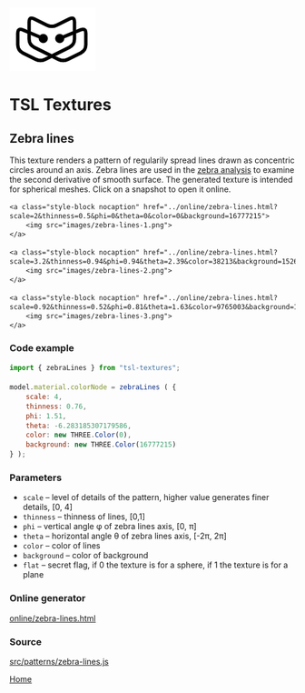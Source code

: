 <img class="logo" src="../assets/logo/logo.png">


# TSL Textures


## Zebra lines

This texture renders a pattern of regularily spread lines
drawn as concentric circles around an axis. Zebra lines
 are used in the [zebra analysis](https://en.wikipedia.org/wiki/Zebra_analysis)
to examine the second derivative of smooth surface. The
generated texture is intended for spherical meshes. Click
on a snapshot to open it online.

<p class="gallery">

	<a class="style-block nocaption" href="../online/zebra-lines.html?scale=2&thinness=0.5&phi=0&theta=0&color=0&background=16777215">
		<img src="images/zebra-lines-1.png">
	</a>

	<a class="style-block nocaption" href="../online/zebra-lines.html?scale=3.2&thinness=0.94&phi=0.94&theta=2.39&color=38213&background=15266795">
		<img src="images/zebra-lines-2.png">
	</a>

	<a class="style-block nocaption" href="../online/zebra-lines.html?scale=0.92&thinness=0.52&phi=0.81&theta=1.63&color=9765003&background=16764662">
		<img src="images/zebra-lines-3.png">
	</a>

</p>


### Code example

```js
import { zebraLines } from "tsl-textures";

model.material.colorNode = zebraLines ( {
	scale: 4,
	thinness: 0.76,
	phi: 1.51,
	theta: -6.283185307179586,
	color: new THREE.Color(0),
	background: new THREE.Color(16777215)
} );
```


### Parameters

* `scale` &ndash; level of details of the pattern, higher value generates finer details, [0, 4]
* `thinness` &ndash; thinness of lines, [0,1]
* `phi` &ndash; vertical angle &phi; of zebra lines axis, [0, &pi;]
* `theta` &ndash; horizontal angle &theta; of zebra lines axis, [-2&pi;, 2&pi;]
* `color` &ndash; color of lines
* `background` &ndash; color of background
* `flat` &ndash; secret flag, if 0 the texture is for a sphere, if 1 the texture is for a plane


### Online generator

[online/zebra-lines.html](../online/zebra-lines.html)


### Source

[src/patterns/zebra-lines.js](https://github.com/boytchev/tsl-textures/blob/main/src/zebra-lines.js)


		
<div class="footnote">
	<a href="../">Home</a>
</div>
